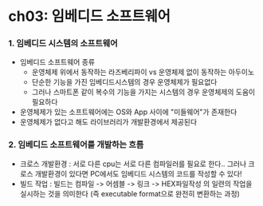 # ch03: 임베디드 소프트웨어

### 1. 임베디드 시스템의 소프트웨어
* 임베디드 소프트웨어 종류
  * 운영체제 위에서 동작하는 라즈베리파이 vs 운영체제 없이 동작하는 아두이노
  * 단순한 기능을 가진 임베디드시스템의 경우 운영체제가 필요없다
  * 그러나 스마트폰 같이 복수의 기능을 가지는 시스템의 경우 운영체제의 도움이 필요하다
* 운영체제가 있는 소프트웨어에는 OS와 App 사이에 "미들웨어"가 존재한다
* 운영체제가 없다고 해도 라이브러리가 개발환경에서 제공된다

### 2. 임베디드 소프트웨어를 개발하는 흐름
* 크로스 개발환경
: 서로 다른 cpu는 서로 다른 컴파일러를 필요로 한다.. 그러나 크로스 개발환경이 있다면 PC에서도 임베디드 시스템의 코드를 작성할 수 있다!
* 빌드 작업
: 빌드는 컴파일 -> 어셈블 -> 링크 -> HEX파일작성 의 일련의 작업을 실시하는 것을 의미한다 (즉 executable format으로 완전히 변환하는 과정)
 
